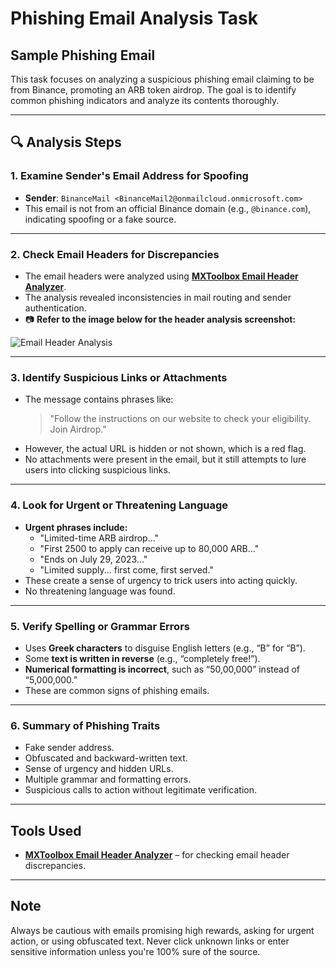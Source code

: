 # Phishing Email Analysis Task

##  Sample Phishing Email

This task focuses on analyzing a suspicious phishing email claiming to be from Binance, promoting an ARB token airdrop. The goal is to identify common phishing indicators and analyze its contents thoroughly.

---

## 🔍 Analysis Steps

### 1. Examine Sender's Email Address for Spoofing
- **Sender**: `BinanceMail <BinanceMail2@onmailcloud.onmicrosoft.com>`
- This email is not from an official Binance domain (e.g., `@binance.com`), indicating spoofing or a fake source.

---

### 2. Check Email Headers for Discrepancies
- The email headers were analyzed using **[MXToolbox Email Header Analyzer](https://mxtoolbox.com/EmailHeaders.aspx)**.
- The analysis revealed inconsistencies in mail routing and sender authentication.
- 📷 **Refer to the image below for the header analysis screenshot:**

![Email Header Analysis](header-analysis.png)

---

### 3. Identify Suspicious Links or Attachments
- The message contains phrases like:
  > "Follow the instructions on our website to check your eligibility. Join Airdrop."
- However, the actual URL is hidden or not shown, which is a red flag.
- No attachments were present in the email, but it still attempts to lure users into clicking suspicious links.

---

### 4. Look for Urgent or Threatening Language
- **Urgent phrases include:**
  - "Limited-time ARB airdrop..."
  - "First 2500 to apply can receive up to 80,000 ARB..."
  - "Ends on July 29, 2023..."
  - "Limited supply... first come, first served."
- These create a sense of urgency to trick users into acting quickly.
- No threatening language was found.

---

### 5. Verify Spelling or Grammar Errors
- Uses **Greek characters** to disguise English letters (e.g., “Β” for “B”).
- Some **text is written in reverse** (e.g., “completely free!”).
- **Numerical formatting is incorrect**, such as “50,00,000” instead of “5,000,000.”
- These are common signs of phishing emails.

---

### 6. Summary of Phishing Traits
- Fake sender address.
- Obfuscated and backward-written text.
- Sense of urgency and hidden URLs.
- Multiple grammar and formatting errors.
- Suspicious calls to action without legitimate verification.

---

##  Tools Used

- **[MXToolbox Email Header Analyzer](https://mxtoolbox.com/EmailHeaders.aspx)** – for checking email header discrepancies.

---

##  Note

Always be cautious with emails promising high rewards, asking for urgent action, or using obfuscated text. Never click unknown links or enter sensitive information unless you're 100% sure of the source.
